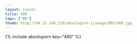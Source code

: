 ```yaml
--- 
layout: sieutv
title: 480
tags: ["0k"]
thumb: http://94.23.248.219/absoluporn-1/image/002/480.jpg
---
```

{% include absoluporn key="480" %} 
